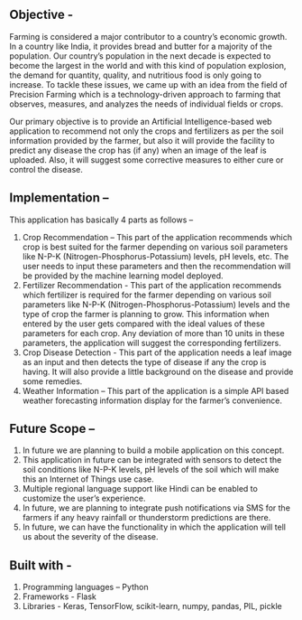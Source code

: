 ## Objective -

Farming is considered a major contributor to a country’s economic growth. In a country like India, it provides bread and butter for a majority of the population. Our country’s population in the next decade is expected to become the largest in the world and with this kind of population explosion, the demand for quantity, quality, and nutritious food is only going to increase. To tackle these issues, we came up with an idea from the field of Precision Farming which is a technology-driven approach to farming that observes, measures, and analyzes the needs of individual fields or crops.

Our primary objective is to provide an Artificial Intelligence-based web application to recommend not only the crops and fertilizers as per the soil information provided by the farmer, but also it will provide the facility to predict any disease the crop has (if any) when an image of the leaf is uploaded. Also, it will suggest some corrective measures to either cure or control the disease.

## Implementation – 

This application has basically 4 parts as follows –
1.	Crop Recommendation – This part of the application recommends which crop is best suited for the farmer depending on various soil parameters like N-P-K (Nitrogen-Phosphorus-Potassium) levels, pH levels, etc. The user needs to input these parameters and then the recommendation will be provided by the machine learning model deployed.
2.	Fertilizer Recommendation - This part of the application recommends which fertilizer is required for the farmer depending on various soil parameters like N-P-K (Nitrogen-Phosphorus-Potassium) levels and the type of crop the farmer is planning to grow. This information when entered by the user gets compared with the ideal values of these parameters for each crop. Any deviation of more than 10 units in these parameters, the application will suggest the corresponding fertilizers. 
3.	Crop Disease Detection - This part of the application needs a leaf image as an input and then detects the type of disease if any the crop is having. It will also provide a little background on the disease and provide some remedies.
4.	Weather Information – This part of the application is a simple API based weather forecasting information display for the farmer’s convenience.

## Future Scope –

1.	In future we are planning to build a mobile application on this concept.
2.	This application in future can be integrated with sensors to detect the soil conditions like N-P-K levels, pH levels of the soil which will make this an Internet of Things use case.
3.	Multiple regional language support like Hindi can be enabled to customize the user’s experience.
4.	In future, we are planning to integrate push notifications via SMS for the farmers if any heavy rainfall or thunderstorm predictions are there.
5.	In future, we can have the functionality in which the application will tell us about the severity of the disease.

## Built with - 

1. Programming languages – Python
2. Frameworks - Flask
3. Libraries - Keras, TensorFlow, scikit-learn, numpy, pandas, PIL, pickle
